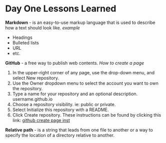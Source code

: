 # Day One Lessons Learned

**Markdown** - is an easy-to-use markup language that is used to describe how a text should look like.
*example*
- Headings
- Bulleted lists
- URL
- etc.

**GitHub** - a free way to publish web contents.
*How to create a page*
1. In the upper-right corner of any page, use the drop-down menu, and select New repository.
2. Use the Owner dropdown menu to select the account you want to own the repository.
3. Type a name for your repository and an optional description. username.github.io
4. Choose a repository visibility. ie: public or private.
5. Select Initialize this repository with a README.
6. Click Create repository.
These instructions can be found by clicking this link: [github create page inst](https://docs.github.com/en/pages/getting-started-with-github-pages/creating-a-github-pages-site)

**Relative path** - is a string that leads from one file to another or a way to specify the location of a directory relative to another.
